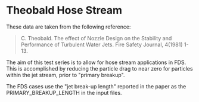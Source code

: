 # Theobald Hose Stream

These data are taken from the following reference:

> C. Theobald. The effect of Nozzle Design on the Stability and Performance of Turbulent Water Jets.  Fire Safety Journal, 4(1981) 1-13.

The aim of this test series is to allow for hose stream applications in FDS.  This is accomplished by reducing the particle drag to near zero for particles within the jet stream, prior to "primary breakup".

The FDS cases use the "jet break-up length" reported in the paper as the PRIMARY_BREAKUP_LENGTH in the input files.


